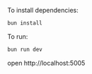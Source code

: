 To install dependencies:

```sh
bun install
```

To run:

```sh
bun run dev
```

open http://localhost:5005
